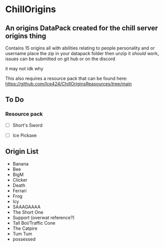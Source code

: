 # ChillOrigins
## An origins DataPack created for the chill server origins thing

Contains 15 origins all with abilities relating to people personality and or username
place the zip in your datapack folder then unzip it *should* work, issues can be submitted on git hub or on the discord

it may not idk why

This also requires a resource pack that can be found here: https://github.com/Ice424/ChillOriginsReasources/tree/main

## To Do

### Resource pack
- [ ] Short's Sword
- [ ] Ice Pickaxe


## Origin List
-   Banana
-   Bee
-   BigM
-   Clicker
-   Death
-   Ferrari
-   Frog
-   Icy
-   SAAAGAAAA
-   The Short One
-   Support (overwat reference?)
-   Tall Boi/Traffic Cone
-   The Catpire
-   Tum Tum
-   possessed 
